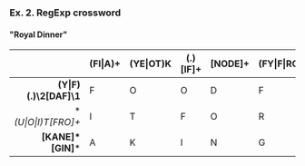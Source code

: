 ### Ex. 2. RegExp crossword
#### "Royal Dinner"

|| (FI&#124;A)+ | (YE&#124;OT)K | (.)[IF]+ | [NODE]+ | (FY&#124;F&#124;RG)+ |
|-----:|---------|----------|----------|---------|------------|
|**(Y&#124;F)(.)\2[DAF]\1**|F|O|O|D|F||
|**(U&#124;O&#124;I)*T[FRO]+**|I|T|F|O|R||
|**[KANE]\*[GIN]***|A|K|I|N|G||
